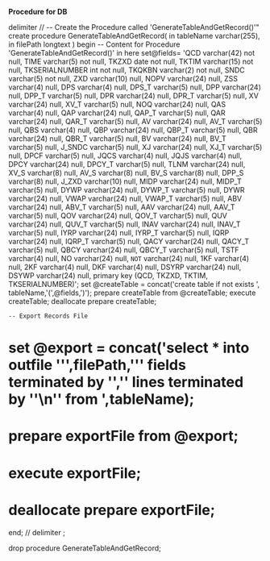 **Procedure for DB**

delimiter
//
-- Create the Procedure called 'GenerateTableAndGetRecord()'"
create procedure GenerateTableAndGetRecord(
    in tableName varchar(255),
    in filePath longtext
)
begin
    -- Content for Procedure 'GenerateTableAndGetRecord()' in here
    set@fields= 'QCD            varchar(42) not null,
        TIME           varchar(5)  not null,
        TKZXD          date        not null,
        TKTIM          varchar(15) not null,
        TKSERIALNUMBER int         not null,
        TKQKBN         varchar(2)  not null,
        SNDC           varchar(5)  not null,
        ZXD            varchar(10) null,
        NOPV           varchar(24) null,
        ZSS            varchar(4)  null,
        DPS            varchar(4)  null,
        DPS_T          varchar(5)  null,
        DPP            varchar(24) null,
        DPP_T          varchar(5)  null,
        DPR            varchar(24) null,
        DPR_T          varchar(5)  null,
        XV             varchar(24) null,
        XV_T           varchar(5)  null,
        NOQ            varchar(24) null,
        QAS            varchar(4)  null,
        QAP            varchar(24) null,
        QAP_T          varchar(5)  null,
        QAR            varchar(24) null,
        QAR_T          varchar(5)  null,
        AV             varchar(24) null,
        AV_T           varchar(5)  null,
        QBS            varchar(4)  null,
        QBP            varchar(24) null,
        QBP_T          varchar(5)  null,
        QBR            varchar(24) null,
        QBR_T          varchar(5)  null,
        BV             varchar(24) null,
        BV_T           varchar(5)  null,
        J_SNDC         varchar(5)  null,
        XJ             varchar(24) null,
        XJ_T           varchar(5)  null,
        DPCF           varchar(5)  null,
        JQCS           varchar(4)  null,
        JQJS           varchar(4)  null,
        DPCY           varchar(24) null,
        DPCY_T         varchar(5)  null,
        TLNM           varchar(24) null,
        XV_S           varchar(8)  null,
        AV_S           varchar(8)  null,
        BV_S           varchar(8)  null,
        DPP_S          varchar(8)  null,
        J_ZXD          varchar(10) null,
        MIDP           varchar(24) null,
        MIDP_T         varchar(5)  null,
        DYWP           varchar(24) null,
        DYWP_T         varchar(5)  null,
        DYWR           varchar(24) null,
        VWAP           varchar(24) null,
        VWAP_T         varchar(5)  null,
        ABV            varchar(24) null,
        ABV_T          varchar(5)  null,
        AAV            varchar(24) null,
        AAV_T          varchar(5)  null,
        QOV            varchar(24) null,
        QOV_T          varchar(5)  null,
        QUV            varchar(24) null,
        QUV_T          varchar(5)  null,
        INAV           varchar(24) null,
        INAV_T         varchar(5)  null,
        IYRP           varchar(24) null,
        IYRP_T         varchar(5)  null,
        IQRP           varchar(24) null,
        IQRP_T         varchar(5)  null,
        QACY           varchar(24) null,
        QACY_T         varchar(5)  null,
        QBCY           varchar(24) null,
        QBCY_T         varchar(5)  null,
        TSTF           varchar(4)  null,
        NO             varchar(24) null,
        `NOT`          varchar(24) null,
        1KF            varchar(4)  null,
        2KF            varchar(4)  null,
        DKF            varchar(4)  null,
        DSYRP          varchar(24) null,
        DSYWP          varchar(24) null,
        primary key (QCD, TKZXD, TKTIM, TKSERIALNUMBER)';
    set @createTable = concat('create table if not exists ', tableName,'(',@fields,')');
    prepare createTable from @createTable;
    execute createTable;
    deallocate prepare createTable;

    -- Export Records File
#     set @export = concat('select * into outfile ''',filePath,''' fields terminated by '','' lines terminated by ''\\n'' from ',tableName);
#     prepare exportFile from @export;
#     execute exportFile;
#     deallocate prepare exportFile;
end;
//
delimiter ;


drop procedure GenerateTableAndGetRecord;

